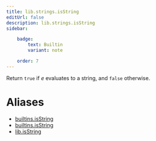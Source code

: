 ```yaml
---
title: lib.strings.isString
editUrl: false
description: lib.strings.isString
sidebar:

    badge:
        text: Builtin
        variant: note

    order: 7
---
```


Return `true` if *e* evaluates to a string, and `false` otherwise.


# Aliases

- [builtins.isString](/nix-doc-comments/reference/builtins/builtins-isstring)
- [builtins.isString](/nix-doc-comments/reference/builtins/builtins-isstring)
- [lib.isString](/nix-doc-comments/reference/lib/lib-isstring)


